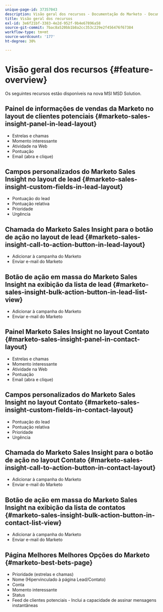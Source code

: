 ```yaml
---
unique-page-id: 37357043
description: Visão geral dos recursos - Documentação do Marketo - Documentação do produto
title: Visão geral dos recursos
exl-id: 3e6f21bf-3383-4e2d-952f-9b4e67896a58
source-git-commit: 7bac8a520bb1b8a2cc353c229e2f456476f67384
workflow-type: tm+mt
source-wordcount: '177'
ht-degree: 30%

---
```


# Visão geral dos recursos {#feature-overview}

Os seguintes recursos estão disponíveis na nova MSI MSD Solution.

## Painel de informações de vendas da Marketo no layout de clientes potenciais  {#marketo-sales-insight-panel-in-lead-layout}

* Estrelas e chamas
* Momento interessante
* Atividade na Web
* Pontuação
* Email (abra e clique)

## Campos personalizados do Marketo Sales Insight no layout de lead  {#marketo-sales-insight-custom-fields-in-lead-layout}

* Pontuação do lead
* Pontuação relativa
* Prioridade
* Urgência

## Chamada do Marketo Sales Insight para o botão de ação no layout de lead  {#marketo-sales-insight-call-to-action-button-in-lead-layout}

* Adicionar à campanha do Marketo
* Enviar e-mail do Marketo

## Botão de ação em massa do Marketo Sales Insight na exibição da lista de lead  {#marketo-sales-insight-bulk-action-button-in-lead-list-view}

* Adicionar à campanha do Marketo
* Enviar e-mail do Marketo

## Painel Marketo Sales Insight no layout Contato  {#marketo-sales-insight-panel-in-contact-layout}

* Estrelas e chamas
* Momento interessante
* Atividade na Web
* Pontuação
* Email (abra e clique)

## Campos personalizados do Marketo Sales Insight no layout Contato  {#marketo-sales-insight-custom-fields-in-contact-layout}

* Pontuação do lead
* Pontuação relativa
* Prioridade
* Urgência

## Chamada do Marketo Sales Insight para o botão de ação no layout Contato  {#marketo-sales-insight-call-to-action-button-in-contact-layout}

* Adicionar à campanha do Marketo
* Enviar e-mail do Marketo

## Botão de ação em massa do Marketo Sales Insight na exibição da lista de contatos  {#marketo-sales-insight-bulk-action-button-in-contact-list-view}

* Adicionar à campanha do Marketo
* Enviar e-mail do Marketo

## Página Melhores Melhores Opções do Marketo  {#marketo-best-bets-page}

* Prioridade (estrelas e chamas)
* Nome (Hipervinculado à página Lead/Contato)
* Conta
* Momento interessante
* Status
* Feed de clientes potenciais - Inclui a capacidade de assinar mensagens instantâneas

